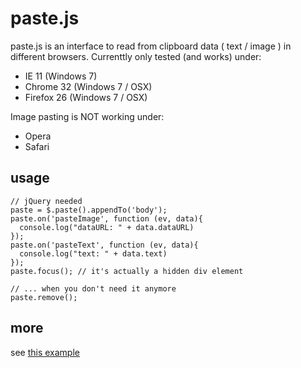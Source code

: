 paste.js
=====

paste.js is an interface to read from clipboard data ( text / image ) in different browsers. Currenttly only tested (and works) under: 

* IE 11 (Windows 7)
* Chrome 32 (Windows 7 / OSX)
* Firefox 26 (Windows 7 / OSX)

Image pasting is NOT working under:

* Opera
* Safari

usage
-----

```
// jQuery needed
paste = $.paste().appendTo('body');
paste.on('pasteImage', function (ev, data){
  console.log("dataURL: " + data.dataURL)
});
paste.on('pasteText', function (ev, data){
  console.log("text: " + data.text)
});
paste.focus(); // it's actually a hidden div element

// ... when you don't need it anymore
paste.remove();
```

more
-----

see [this example](http://micy.in/paste.js/)
